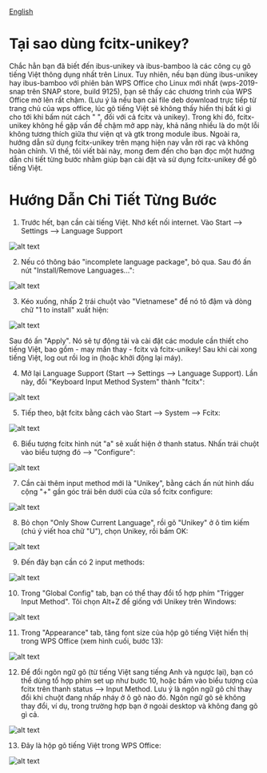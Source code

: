 [English](README.md)
# Tại sao dùng fcitx-unikey?
Chắc hẳn bạn đã biết đến ibus-unikey và ibus-bamboo là các công cụ gõ tiếng Việt thông dụng nhất trên Linux. Tuy nhiên, nếu bạn dùng ibus-unikey hay ibus-bamboo với phiên bản WPS Office cho Linux mới nhất (wps-2019-snap trên SNAP store, build 9125), bạn sẽ thấy các chương trình của WPS Office mở lên rất chậm. (Lưu ý là nếu bạn cài file deb download trực tiếp từ trang chủ của wps office, lúc gõ tiếng Việt sẽ không thấy hiển thị bất kì gì cho tới khi bấm nút cách " ", đối với cả fcitx và unikey). Trong khi đó, fcitx-unikey không hề gặp vấn đề chậm mở app này, khả năng nhiều là do một lỗi không tương thích giữa thư viện qt và gtk trong module ibus. Ngoài ra, hướng dẫn sử dụng fcitx-unikey trên mạng hiện nay vẫn rời rạc và không hoàn chỉnh. Vì thế, tôi viết bài này, mong đem đến cho bạn đọc một hướng dẫn chi tiết từng bước nhằm giúp bạn cài đặt và sử dụng fcitx-unikey để gõ tiếng Việt.

# Hướng Dẫn Chi Tiết Từng Bước
1. Trước hết, bạn cần cài tiếng Việt. Nhớ kết nối internet. Vào Start --> Settings --> Language Support

![alt text](https://github.com/thanghn90/fcitx-unikey_instruction/blob/main/1.%20Settings%20Language.png)

2. Nếu có thông báo "incomplete language package", bỏ qua. Sau đó ấn nút "Install/Remove Languages...":

![alt text](https://github.com/thanghn90/fcitx-unikey_instruction/blob/main/2.%20Install%20New%20Language.png)

3. Kéo xuống, nhấp 2 trái chuột vào "Vietnamese" để nó tô đậm và dòng chữ "1 to install" xuất hiện:

![alt text](https://github.com/thanghn90/fcitx-unikey_instruction/blob/main/3.%20Install%20Vietnamese.png)

Sau đó ấn "Apply". Nó sẽ tự động tải và cài đặt các module cần thiết cho tiếng Việt, bao gồm - may mắn thay - fcitx và fcitx-unikey! Sau khi cài xong tiếng Việt, log out rồi log in (hoặc khởi động lại máy).

4. Mở lại Language Support (Start --> Settings --> Language Support). Lần này, đổi "Keyboard Input Method System" thành "fcitx":

![alt text](https://github.com/thanghn90/fcitx-unikey_instruction/blob/main/4.%20Change%20Input%20Method.png)

5. Tiếp theo, bật fcitx bằng cách vào Start --> System --> Fcitx:

![alt text](https://github.com/thanghn90/fcitx-unikey_instruction/blob/main/5.%20Start%20fcitx.png)

6. Biểu tượng fcitx hình nút "a" sẽ xuất hiện ở thanh status. Nhấn trái chuột vào biểu tượng đó --> "Configure":

![alt text](https://github.com/thanghn90/fcitx-unikey_instruction/blob/main/6.%20Configure%20fcitx.png)

7. Cần cài thêm input method mới là "Unikey", bằng cách ấn nút hình dấu cộng "+" gần góc trái bên dưới của cửa sổ fcitx configure:

![alt text](https://github.com/thanghn90/fcitx-unikey_instruction/blob/main/7.%20Add%20New%20Input%20Method.png)

8. Bỏ chọn "Only Show Current Language", rồi gõ "Unikey" ở ô tìm kiếm (chú ý viết hoa chữ "U"), chọn Unikey, rồi bấm OK:

![alt text](https://github.com/thanghn90/fcitx-unikey_instruction/blob/main/8.%20Unikey.png)

9. Đến đây bạn cần có 2 input methods:

![alt text](https://github.com/thanghn90/fcitx-unikey_instruction/blob/main/9.%20Final%20Input%20Methods.png)

10. Trong "Global Config" tab, bạn có thể thay đổi tổ hợp phím "Trigger Input Method". Tôi chọn Alt+Z để giống với Unikey trên Windows:

![alt text](https://github.com/thanghn90/fcitx-unikey_instruction/blob/main/10.%20Switch%20Keyboard%20Shortcut.png)

11. Trong "Appearance" tab, tăng font size của hộp gõ tiếng Việt hiển thị trong WPS Office (xem hình cuối, bước 13):

![alt text](https://github.com/thanghn90/fcitx-unikey_instruction/blob/main/11.%20Hint%20Appearance.png)

12. Để đổi ngôn ngữ gõ (từ tiếng Việt sang tiếng Anh và ngược lại), bạn có thể dùng tổ hợp phím set up như bước 10, hoặc bấm vào biểu tượng của fcitx trên thanh status --> Input Method. Lưu ý là ngôn ngữ gõ chỉ thay đổi khi chuột đang nhấp nháy ở ô gõ nào đó. Ngôn ngữ gõ sẽ không thay đổi, ví dụ, trong trường hợp bạn ở ngoài desktop và không đang gõ gì cả.

![alt text](https://github.com/thanghn90/fcitx-unikey_instruction/blob/main/12.%20Switch%20Input%20Method.png)

13. Đây là hộp gõ tiếng Việt trong WPS Office:

![alt text](https://github.com/thanghn90/fcitx-unikey_instruction/blob/main/13.%20WPS%20Unikey%20Demo.png)
